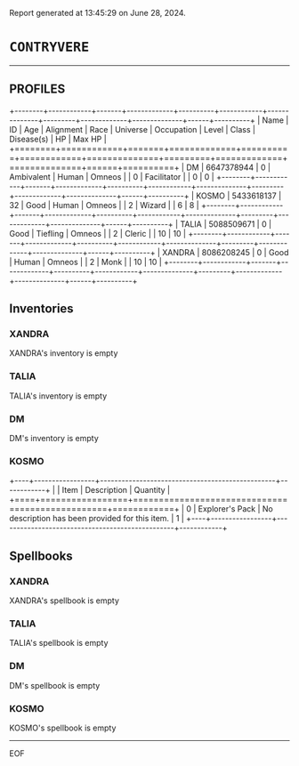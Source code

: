 Report generated at 13:45:29 on June 28, 2024.

# `CONTRYVERE`

----

## PROFILES

+--------+------------+-------+-------------+----------+------------+--------------+---------+-------------+--------------+------+----------+
| Name   |         ID |   Age | Alignment   | Race     | Universe   | Occupation   |   Level | Class       | Disease(s)   |   HP |   Max HP |
+========+============+=======+=============+==========+============+==============+=========+=============+==============+======+==========+
| DM     | 6647378944 |     0 | Ambivalent  | Human    | Omneos     |              |       0 | Facilitator |              |    0 |        0 |
+--------+------------+-------+-------------+----------+------------+--------------+---------+-------------+--------------+------+----------+
| KOSMO  | 5433618137 |    32 | Good        | Human    | Omneos     |              |       2 | Wizard      |              |    6 |        8 |
+--------+------------+-------+-------------+----------+------------+--------------+---------+-------------+--------------+------+----------+
| TALIA  | 5088509671 |     0 | Good        | Tiefling | Omneos     |              |       2 | Cleric      |              |   10 |       10 |
+--------+------------+-------+-------------+----------+------------+--------------+---------+-------------+--------------+------+----------+
| XANDRA | 8086208245 |     0 | Good        | Human    | Omneos     |              |       2 | Monk        |              |   10 |       10 |
+--------+------------+-------+-------------+----------+------------+--------------+---------+-------------+--------------+------+----------+

## Inventories



### XANDRA

XANDRA's inventory is empty

### TALIA

TALIA's inventory is empty

### DM

DM's inventory is empty

### KOSMO

+----+-----------------+-------------------------------------------------+------------+
|    | Item            | Description                                     |   Quantity |
+====+=================+=================================================+============+
|  0 | Explorer's Pack | No description has been provided for this item. |          1 |
+----+-----------------+-------------------------------------------------+------------+

## Spellbooks



### XANDRA

XANDRA's spellbook is empty

### TALIA

TALIA's spellbook is empty

### DM

DM's spellbook is empty

### KOSMO

KOSMO's spellbook is empty

----

EOF